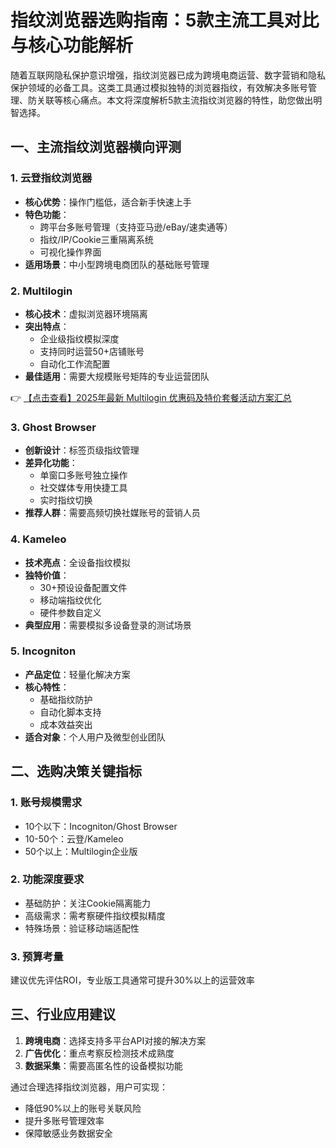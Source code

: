 # 指纹浏览器选购指南：5款主流工具对比与核心功能解析

随着互联网隐私保护意识增强，指纹浏览器已成为跨境电商运营、数字营销和隐私保护领域的必备工具。这类工具通过模拟独特的浏览器指纹，有效解决多账号管理、防关联等核心痛点。本文将深度解析5款主流指纹浏览器的特性，助您做出明智选择。

## 一、主流指纹浏览器横向评测

### 1. 云登指纹浏览器
- **核心优势**：操作门槛低，适合新手快速上手
- **特色功能**：
  - 跨平台多账号管理（支持亚马逊/eBay/速卖通等）
  - 指纹/IP/Cookie三重隔离系统
  - 可视化操作界面
- **适用场景**：中小型跨境电商团队的基础账号管理

### 2. Multilogin
- **核心技术**：虚拟浏览器环境隔离
- **突出特点**：
  - 企业级指纹模拟深度
  - 支持同时运营50+店铺账号
  - 自动化工作流配置
- **最佳适用**：需要大规模账号矩阵的专业运营团队

👉 [【点击查看】2025年最新 Multilogin 优惠码及特价套餐活动方案汇总](https://bit.ly/multIlogin)

### 3. Ghost Browser
- **创新设计**：标签页级指纹管理
- **差异化功能**：
  - 单窗口多账号独立操作
  - 社交媒体专用快捷工具
  - 实时指纹切换
- **推荐人群**：需要高频切换社媒账号的营销人员

### 4. Kameleo
- **技术亮点**：全设备指纹模拟
- **独特价值**：
  - 30+预设设备配置文件
  - 移动端指纹优化
  - 硬件参数自定义
- **典型应用**：需要模拟多设备登录的测试场景

### 5. Incogniton
- **产品定位**：轻量化解决方案
- **核心特性**：
  - 基础指纹防护
  - 自动化脚本支持
  - 成本效益突出
- **适合对象**：个人用户及微型创业团队

## 二、选购决策关键指标

### 1. 账号规模需求
- 10个以下：Incogniton/Ghost Browser
- 10-50个：云登/Kameleo
- 50个以上：Multilogin企业版

### 2. 功能深度要求
- 基础防护：关注Cookie隔离能力
- 高级需求：需考察硬件指纹模拟精度
- 特殊场景：验证移动端适配性

### 3. 预算考量
建议优先评估ROI，专业版工具通常可提升30%以上的运营效率

## 三、行业应用建议
1. **跨境电商**：选择支持多平台API对接的解决方案
2. **广告优化**：重点考察反检测技术成熟度
3. **数据采集**：需要高匿名性的设备模拟功能

通过合理选择指纹浏览器，用户可实现：
- 降低90%以上的账号关联风险
- 提升多账号管理效率
- 保障敏感业务数据安全